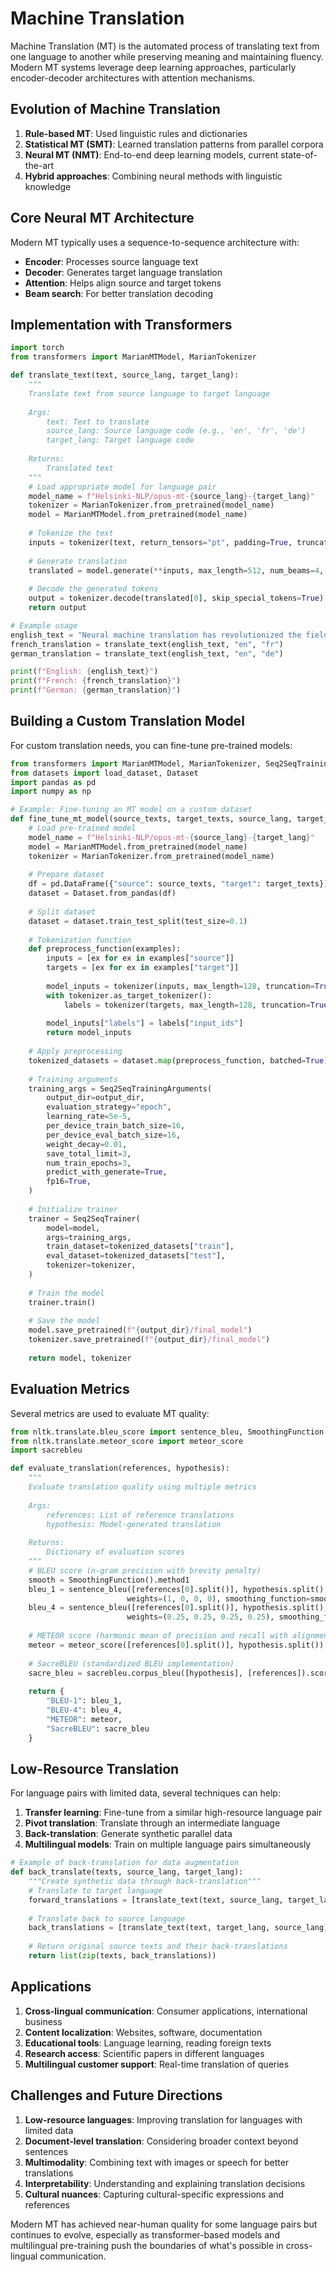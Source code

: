 # Machine Translation

Machine Translation (MT) is the automated process of translating text from one language to another while preserving meaning and maintaining fluency. Modern MT systems leverage deep learning approaches, particularly encoder-decoder architectures with attention mechanisms.

## Evolution of Machine Translation

1. **Rule-based MT**: Used linguistic rules and dictionaries
2. **Statistical MT (SMT)**: Learned translation patterns from parallel corpora
3. **Neural MT (NMT)**: End-to-end deep learning models, current state-of-the-art
4. **Hybrid approaches**: Combining neural methods with linguistic knowledge

## Core Neural MT Architecture

Modern MT typically uses a sequence-to-sequence architecture with:
- **Encoder**: Processes source language text
- **Decoder**: Generates target language translation
- **Attention**: Helps align source and target tokens
- **Beam search**: For better translation decoding

## Implementation with Transformers

```python
import torch
from transformers import MarianMTModel, MarianTokenizer

def translate_text(text, source_lang, target_lang):
    """
    Translate text from source language to target language
    
    Args:
        text: Text to translate
        source_lang: Source language code (e.g., 'en', 'fr', 'de')
        target_lang: Target language code
        
    Returns:
        Translated text
    """
    # Load appropriate model for language pair
    model_name = f"Helsinki-NLP/opus-mt-{source_lang}-{target_lang}"
    tokenizer = MarianTokenizer.from_pretrained(model_name)
    model = MarianMTModel.from_pretrained(model_name)
    
    # Tokenize the text
    inputs = tokenizer(text, return_tensors="pt", padding=True, truncation=True, max_length=512)
    
    # Generate translation
    translated = model.generate(**inputs, max_length=512, num_beams=4, early_stopping=True)
    
    # Decode the generated tokens
    output = tokenizer.decode(translated[0], skip_special_tokens=True)
    return output

# Example usage
english_text = "Neural machine translation has revolutionized the field of language translation."
french_translation = translate_text(english_text, "en", "fr")
german_translation = translate_text(english_text, "en", "de")

print(f"English: {english_text}")
print(f"French: {french_translation}")
print(f"German: {german_translation}")
```

## Building a Custom Translation Model

For custom translation needs, you can fine-tune pre-trained models:

```python
from transformers import MarianMTModel, MarianTokenizer, Seq2SeqTrainingArguments, Seq2SeqTrainer
from datasets import load_dataset, Dataset
import pandas as pd
import numpy as np

# Example: Fine-tuning an MT model on a custom dataset
def fine_tune_mt_model(source_texts, target_texts, source_lang, target_lang, output_dir):
    # Load pre-trained model
    model_name = f"Helsinki-NLP/opus-mt-{source_lang}-{target_lang}"
    model = MarianMTModel.from_pretrained(model_name)
    tokenizer = MarianTokenizer.from_pretrained(model_name)
    
    # Prepare dataset
    df = pd.DataFrame({"source": source_texts, "target": target_texts})
    dataset = Dataset.from_pandas(df)
    
    # Split dataset
    dataset = dataset.train_test_split(test_size=0.1)
    
    # Tokenization function
    def preprocess_function(examples):
        inputs = [ex for ex in examples["source"]]
        targets = [ex for ex in examples["target"]]
        
        model_inputs = tokenizer(inputs, max_length=128, truncation=True, padding="max_length")
        with tokenizer.as_target_tokenizer():
            labels = tokenizer(targets, max_length=128, truncation=True, padding="max_length")
            
        model_inputs["labels"] = labels["input_ids"]
        return model_inputs
    
    # Apply preprocessing
    tokenized_datasets = dataset.map(preprocess_function, batched=True)
    
    # Training arguments
    training_args = Seq2SeqTrainingArguments(
        output_dir=output_dir,
        evaluation_strategy="epoch",
        learning_rate=5e-5,
        per_device_train_batch_size=16,
        per_device_eval_batch_size=16,
        weight_decay=0.01,
        save_total_limit=3,
        num_train_epochs=3,
        predict_with_generate=True,
        fp16=True,
    )
    
    # Initialize trainer
    trainer = Seq2SeqTrainer(
        model=model,
        args=training_args,
        train_dataset=tokenized_datasets["train"],
        eval_dataset=tokenized_datasets["test"],
        tokenizer=tokenizer,
    )
    
    # Train the model
    trainer.train()
    
    # Save the model
    model.save_pretrained(f"{output_dir}/final_model")
    tokenizer.save_pretrained(f"{output_dir}/final_model")
    
    return model, tokenizer
```

## Evaluation Metrics

Several metrics are used to evaluate MT quality:

```python
from nltk.translate.bleu_score import sentence_bleu, SmoothingFunction
from nltk.translate.meteor_score import meteor_score
import sacrebleu

def evaluate_translation(references, hypothesis):
    """
    Evaluate translation quality using multiple metrics
    
    Args:
        references: List of reference translations
        hypothesis: Model-generated translation
        
    Returns:
        Dictionary of evaluation scores
    """
    # BLEU score (n-gram precision with brevity penalty)
    smooth = SmoothingFunction().method1
    bleu_1 = sentence_bleu([references[0].split()], hypothesis.split(), 
                          weights=(1, 0, 0, 0), smoothing_function=smooth)
    bleu_4 = sentence_bleu([references[0].split()], hypothesis.split(), 
                          weights=(0.25, 0.25, 0.25, 0.25), smoothing_function=smooth)
    
    # METEOR score (harmonic mean of precision and recall with alignment)
    meteor = meteor_score([references[0].split()], hypothesis.split())
    
    # SacreBLEU (standardized BLEU implementation)
    sacre_bleu = sacrebleu.corpus_bleu([hypothesis], [references]).score
    
    return {
        "BLEU-1": bleu_1,
        "BLEU-4": bleu_4,
        "METEOR": meteor,
        "SacreBLEU": sacre_bleu
    }
```

## Low-Resource Translation

For language pairs with limited data, several techniques can help:

1. **Transfer learning**: Fine-tune from a similar high-resource language pair
2. **Pivot translation**: Translate through an intermediate language
3. **Back-translation**: Generate synthetic parallel data
4. **Multilingual models**: Train on multiple language pairs simultaneously

```python
# Example of back-translation for data augmentation
def back_translate(texts, source_lang, target_lang):
    """Create synthetic data through back-translation"""
    # Translate to target language
    forward_translations = [translate_text(text, source_lang, target_lang) for text in texts]
    
    # Translate back to source language
    back_translations = [translate_text(text, target_lang, source_lang) for text in forward_translations]
    
    # Return original source texts and their back-translations
    return list(zip(texts, back_translations))
```

## Applications

1. **Cross-lingual communication**: Consumer applications, international business
2. **Content localization**: Websites, software, documentation
3. **Educational tools**: Language learning, reading foreign texts
4. **Research access**: Scientific papers in different languages
5. **Multilingual customer support**: Real-time translation of queries

## Challenges and Future Directions

1. **Low-resource languages**: Improving translation for languages with limited data
2. **Document-level translation**: Considering broader context beyond sentences
3. **Multimodality**: Combining text with images or speech for better translations
4. **Interpretability**: Understanding and explaining translation decisions
5. **Cultural nuances**: Capturing cultural-specific expressions and references

Modern MT has achieved near-human quality for some language pairs but continues to evolve, especially as transformer-based models and multilingual pre-training push the boundaries of what's possible in cross-lingual communication.
